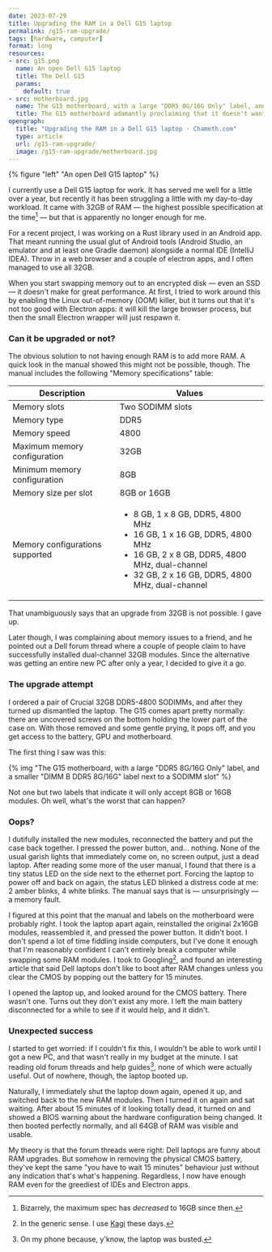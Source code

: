 ```yaml
---
date: 2023-07-29
title: Upgrading the RAM in a Dell G15 laptop
permalink: /g15-ram-upgrade/
tags: [hardware, computer]
format: long
resources:
- src: g15.png
  name: An open Dell G15 laptop
  title: The Dell G15
  params:
    default: true
- src: motherboard.jpg
  name: The G15 motherboard, with a large "DDR5 8G/16G Only" label, and a smaller "DIMM B DDR5 8G/16G" label next to a SODIMM slot
  title: The G15 motherboard adamantly proclaiming that it doesn't want 32GB SODIMMs
opengraph:
  title: "Upgrading the RAM in a Dell G15 laptop · Chameth.com"
  type: article
  url: /g15-ram-upgrade/
  image: /g15-ram-upgrade/motherboard.jpg
---
```


{% figure "left" "An open Dell G15 laptop" %}

I currently use a Dell G15 laptop for work. It has served me well for a little
over a year, but recently it has been struggling a little with my day-to-day
workload. It came with 32GB of RAM — the highest possible specification at the
time[^1] — but that is apparently no longer enough for me.

For a recent project, I was working on a Rust library used in an Android app.
That meant running the usual glut of Android tools (Android Studio, an emulator
and at least one Gradle daemon) alongside a normal IDE (IntelliJ IDEA). Throw
in a web browser and a couple of electron apps, and I often managed to
use all 32GB.

When you start swapping memory out to an encrypted disk — even an SSD — it
doesn't make for great performance. At first, I tried to work around this
by enabling the Linux out-of-memory (OOM) killer, but it turns out that it's not
too good with Electron apps: it will kill the large browser process, but then
the small Electron wrapper will just respawn it.

<!--more-->

### Can it be upgraded or not?

The obvious solution to not having enough RAM is to add more RAM. A quick look
in the manual showed this might not be possible, though. The manual includes
the following "Memory specifications" table:

| Description                     | Values                                                                                                                                                                                                 |
|---------------------------------|--------------------------------------------------------------------------------------------------------------------------------------------------------------------------------------------------------|
| Memory slots                    | Two SODIMM slots                                                                                                                                                                                       |
| Memory type                     | DDR5                                                                                                                                                                                                   |
| Memory speed                    | 4800                                                                                                                                                                                                   |
| Maximum memory configuration    | 32GB                                                                                                                                                                                                   |
| Minimum memory configuration    | 8GB                                                                                                                                                                                                    |
| Memory size per slot            | 8GB or 16GB                                                                                                                                                                                            |
| Memory configurations supported | <ul><li>8 GB, 1 x 8 GB, DDR5, 4800 MHz</li><li>16 GB, 1 x 16 GB, DDR5, 4800 MHz</li><li>16 GB, 2 x 8 GB, DDR5, 4800 MHz, dual-channel</li><li>32 GB, 2 x 16 GB, DDR5, 4800 MHz, dual-channel</li></ul> |

That unambiguously says that an upgrade from 32GB is not possible. I gave up.

Later though, I was complaining about memory issues to a friend, and he pointed
out a Dell forum thread where a couple of people claim to have successfully
installed dual-channel 32GB modules. Since the alternative was getting an
entire new PC after only a year, I decided to give it a go.

### The upgrade attempt

I ordered a pair of Crucial 32GB DDR5-4800 SODIMMs, and after they turned up
dismantled the laptop. The G15 comes apart pretty normally: there are uncovered
screws on the bottom holding the lower part of the case on. With those
removed and some gentle prying, it pops off, and you get access to the battery,
GPU and motherboard.

The first thing I saw was this:

{% img "The G15 motherboard, with a large \"DDR5 8G/16G Only\" label, and a smaller \"DIMM B DDR5 8G/16G\" label next to a SODIMM slot" %}

Not one but two labels that indicate it will only accept 8GB or 16GB modules.
Oh well, what's the worst that can happen?

### Oops?

I dutifully installed the new modules, reconnected the battery and put the
case back together. I pressed the power button, and… nothing. None of the
usual garish lights that immediately come on, no screen output, just a dead
laptop. After reading some more of the user manual, I found that there is a tiny
status LED on the side next to the ethernet port. Forcing the laptop to power
off and back on again, the status LED blinked a distress code at me: 2 amber
blinks, 4 white blinks. The manual says that is — unsurprisingly — a memory
fault.

I figured at this point that the manual and labels on the motherboard were
probably right. I took the laptop apart again, reinstalled the original 2x16GB
modules, reassembled it, and pressed the power button. It didn't boot. I don't
spend a lot of time fiddling inside computers, but I've done it enough that
I'm reasonably confident I can't entirely break a computer while swapping some
RAM modules. I took to Googling[^2], and found an interesting article that said
Dell laptops don't like to boot after RAM changes unless you clear the CMOS by
popping out the battery for 15 minutes.

I opened the laptop up, and looked around for the CMOS battery. There wasn't
one. Turns out they don't exist any more. I left the main battery disconnected
for a while to see if it would help, and it didn't.

### Unexpected success

I started to get worried: if I couldn't fix this, I wouldn't be able to
work until I got a new PC, and that wasn't really in my budget at the minute.
I sat reading old forum threads and help guides[^3], none of which were actually
useful. Out of nowhere, though, the laptop booted up.

Naturally, I immediately shut the laptop down again, opened it up, and switched
back to the new RAM modules. Then I turned it on again and sat waiting. After
about 15 minutes of it looking totally dead, it turned on and showed a BIOS
warning about the hardware configuration being changed. It then booted perfectly
normally, and all 64GB of RAM was visible and usable.

My theory is that the forum threads were right: Dell laptops are funny about
RAM upgrades. But somehow in removing the physical CMOS battery, they've kept
the same "you have to wait 15 minutes" behaviour just without any indication
that's what's happening. Regardless, I now have enough RAM even for the
greediest of IDEs and Electron apps.

[^1]: Bizarrely, the maximum spec has _decreased_ to 16GB since then.

[^2]: In the generic sense. I use [Kagi](https://kagi.com/) these days.

[^3]: On my phone because, y'know, the laptop was busted.